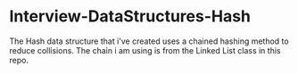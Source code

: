 # Interview-DataStructures-Hash
The Hash data structure that i've created uses a chained hashing method to reduce collisions. The chain i am using is from the Linked List class in this repo.
